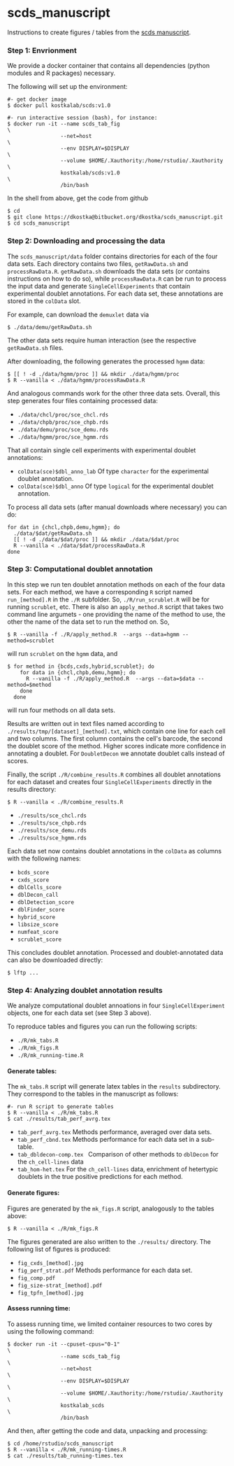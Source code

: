 # scds_manuscript

Instructions to create figures / tables from the [scds manuscript]().

### Step 1: Envrionment
We provide a docker container that contains all dependencies (python modules and R packages) necessary.

The following will set up the environment:

```{bash}
#- get docker image
$ docker pull kostkalab/scds:v1.0

#- run interactive session (bash), for instance:
$ docker run -it --name scds_tab_fig                                  \
                 --net=host                                           \
                 --env DISPLAY=$DISPLAY                               \
                 --volume $HOME/.Xauthority:/home/rstudio/.Xauthority \
                 kostkalab/scds:v1.0                                  \
                 /bin/bash
```

In the shell from above, get the code from github

```{bash}
$ cd
$ git clone https://dkostka@bitbucket.org/dkostka/scds_manuscript.git
$ cd scds_manuscript
```
### Step 2: Downloading and processing the data
The ```scds_manuscript/data``` folder contains directories for each of the four data
sets. Each directory contains two files, ```getRawData.sh``` and ```processRawData.R```.
```getRawData.sh``` downloads the data sets (or contains instructions on how to do so),
while ```processRawData.R``` can be run to process the input data and generate
```SingleCellExperiments``` that contain experimental doublet annotations. For each
data set, these annotations are stored in the ```colData``` slot.

For example, can  download the ```demuxlet``` data via

```{bash}
$ ./data/demu/getRawData.sh
```

The other data sets require human interaction (see the respective ```getRawData.sh``` files.

After downloading, the following generates the processed ```hgmm```
data:

```{bash}
$ [[ ! -d ./data/hgmm/proc ]] && mkdir ./data/hgmm/proc
$ R --vanilla < ./data/hgmm/processRawData.R
```
And analogous commands work for the other three data sets. Overall, this step generates four files containing processed data:

* ```./data/chcl/proc/sce_chcl.rds```
* ```./data/chpb/proc/sce_chpb.rds```
* ```./data/demu/proc/sce_demu.rds```
* ```./data/hgmm/proc/sce_hgmm.rds```

That all contain single cell experiments with experimental doublet annotations:

* ```colData(sce)$dbl_anno_lab``` Of type ```character``` for the experimental doublet annotation.
* ```colData(sce)$dbl_anno``` Of type ```logical``` for the experimental doublet annotation.

To process all data sets (after manual downloads where necessary) you can do:

```{bash}
for dat in {chcl,chpb,demu,hgmm}; do
  ./data/$dat/getRawData.sh
  [[ ! -d ./data/$dat/proc ]] && mkdir ./data/$dat/proc
  R --vanilla < ./data/$dat/processRawData.R
done
```


### Step 3: Computational doublet annotation

In this step we run ten doublet annotation methods on each of the four data sets.
For each method, we have a corresponding ```R``` script named ```run_[method].R``` in the ```./R``` subfolder.
So, ```./R/run_scrublet.R``` will be for running ```scrublet```, etc. There is also an ```apply_method.R``` script that takes two command line argumets - one providing the name of the method to use, the other the name of the data set to run the method on. So,

```{bash}
$ R --vanilla -f ./R/apply_method.R  --args --data=hgmm --method=scrublet
```

will run ```scrublet``` on the ```hgmm``` data, and

```{bash}
$ for method in {bcds,cxds,hybrid,scrublet}; do
    for data in {chcl,chpb,demu,hgmm}; do
      R --vanilla -f ./R/apply_method.R  --args --data=$data --method=$method
    done
  done
```
will run four methods on all data sets.

Results are written out in text files named according to ```./results/tmp/[dataset]_[method].txt```, which contain one line for each cell and two columns. The first
column contains the cell's barcode, the second the doublet score of the method.
Higher scores indicate more confidence in annotating a doublet.
For ```DoubletDecon``` we annotate doublet calls instead of scores.

Finally, the script ```./R/combine_results.R``` combines all doublet annotations for
each dataset and creates four ```SingleCellExperiments``` directly in the results directory:

```{bash}
$ R --vanilla < ./R/combine_results.R
```

* ```./results/sce_chcl.rds```
* ```./results/sce_chpb.rds```
* ```./results/sce_demu.rds```
* ```./results/sce_hgmm.rds```

Each data set now contains doublet annotations in the ```colData``` as columns with the following
names:

* ```bcds_score```
* ```cxds_score```
* ```dblCells_score```
* ```dblDecon_call```
* ```dblDetection_score```
* ```dblFinder_score```
* ```hybrid_score```
* ```libsize_score```
* ```numfeat_score```
* ```scrublet_score```

This concludes doublet annotation. Processed and doublet-annotated data  can also be downloaded directly:

```{bash}
$ lftp ...
```

### Step 4: Analyzing doublet annotation results
We analyze computational doublet annoations in four ```SingleCellExperiment``` objects, one for each data set (see Step 3 above).

To reproduce tables and figures you can run the following scripts:

* ```./R/mk_tabs.R```
* ```./R/mk_figs.R```
* ```./R/mk_running-time.R```

#### Generate tables:

The ```mk_tabs.R``` script will generate latex tables in the ```results``` subdirectory.
They correspond to the tables in the manuscript as follows:

```{bash}
#- run R script to generate tables
$ R --vanilla < ./R/mk_tabs.R
$ cat ./results/tab_perf_avrg.tex
```

* ```tab_perf_avrg.tex``` Methods performance, averaged over data sets.
* ```tab_perf_cbnd.tex``` Methods performance for each data set in a sub-table.
* ```tab_dbldecon-comp.tex ``` Comparison of other methods to ```dblDecon``` for the ```ch_cell-lines``` data
* ```tab_hom-het.tex``` For the ```ch_cell-lines``` data, enrichment of hetertypic doublets in the true positive predictions for each method.

#### Generate figures:

Figures are generated by the ```mk_figs.R``` script, analogously to the tables above:

```{bashr}
$ R --vanilla < ./R/mk_figs.R
```

 The figures generated are also written to the ```./results/``` directory. The following list of figures is produced:

* ```fig_cxds_[method].jpg```
* ```fig_perf_strat.pdf``` Methods performance for each data set.
* ```fig_comp.pdf```
* ```fig_size-strat_[method].pdf```
* ```fig_tpfn_[method].jpg```

#### Assess running time:

To assess running time, we limited container resources to two cores by using the following command:

```{bash}
$ docker run -it --cpuset-cpus="0-1"                                  \
                 --name scds_tab_fig                                  \
                 --net=host                                           \
                 --env DISPLAY=$DISPLAY                               \
                 --volume $HOME/.Xauthority:/home/rstudio/.Xauthority \
                 kostkalab_scds                                       \
                 /bin/bash
```

And then, after getting the code and data, unpacking and processing:

```{bash}
$ cd /home/rstudio/scds_manuscript
$ R --vanilla < ./R/mk_running-times.R
$ cat ./results/tab_running-times.tex
```
